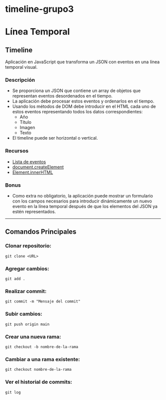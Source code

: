
# timeline-grupo3

# Línea Temporal

## Timeline

Aplicación en JavaScript que transforma un JSON con eventos en una línea temporal visual.

### Descripción

-   Se proporciona un JSON que contiene un array de objetos que representan eventos desordenados en el tiempo.
-   La aplicación debe procesar estos eventos y ordenarlos en el tiempo.
-   Usando los métodos de DOM debe introducir en el HTML cada uno de estos eventos representando todos los datos correspondientes:
    -   Año
    -   Título
    -   Imagen
    -   Texto
-   El timeline puede ser horizontal o vertical.

### Recursos

-   [Lista de eventos](https://gist.github.com/bertez/8e62741154903c35edb3bfb825a7f052)
-   [document.createElement](https://developer.mozilla.org/en-US/docs/Web/API/Document/createElement)
-   [Element.innerHTML](https://developer.mozilla.org/en-US/docs/Web/API/Element/innerHTML)

### Bonus

-   Como extra no obligatorio, la aplicación puede mostrar un formulario con los campos necesarios para introducir dinámicamente un nuevo evento en la línea temporal después de que los elementos del JSON ya estén representados.

---

## Comandos Principales

### Clonar repositorio:

    git clone <URL>

### Agregar cambios:

    git add .

### Realizar commit:

    git commit -m "Mensaje del commit"

### Subir cambios:

    git push origin main

### Crear una nueva rama:

    git checkout -b nombre-de-la-rama

### Cambiar a una rama existente:

    git checkout nombre-de-la-rama

### Ver el historial de commits:

    git log

